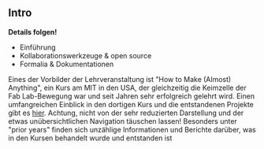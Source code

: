 ## Intro

**Details folgen!**

- Einführung
- Kollaborationswerkzeuge & open source
- Formalia & Dokumentationen

Eines der Vorbilder der Lehrveranstaltung ist "How to Make (Almost) Anything", ein Kurs am MIT in den USA, der gleichzeitig die Keimzelle der Fab Lab-Bewegung war und seit Jahren sehr erfolgreich gelehrt wird. Einen umfangreichen Einblick in den dortigen Kurs und die entstandenen Projekte gibt es [hier](http://fab.cba.mit.edu/classes/4.140/). Achtung, nicht von der sehr reduzierten Darstellung und der etwas unübersichtlichen Navigation täuschen lassen! Besonders unter "prior years" finden sich unzählige Informationen und Berichte darüber, was in den Kursen behandelt wurde und entstanden ist
